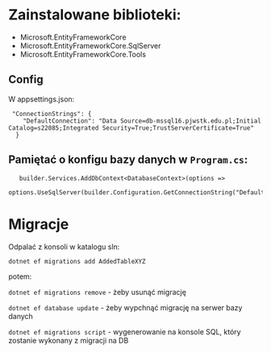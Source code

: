 # Zainstalowane biblioteki:

* Microsoft.EntityFrameworkCore
* Microsoft.EntityFrameworkCore.SqlServer
* Microsoft.EntityFrameworkCore.Tools

## Config
W appsettings.json:

```
 "ConnectionStrings": {
    "DefaultConnection": "Data Source=db-mssql16.pjwstk.edu.pl;Initial Catalog=s22085;Integrated Security=True;TrustServerCertificate=True"
  }
```

## Pamiętać o konfigu bazy danych w `Program.cs`:

```
   builder.Services.AddDbContext<DatabaseContext>(options =>
   options.UseSqlServer(builder.Configuration.GetConnectionString("DefaultConnection")));
```

# Migracje

Odpalać z konsoli w katalogu sln:

`dotnet ef migrations add AddedTableXYZ`

potem:

`dotnet ef migrations remove` - żeby usunąć migrację

`dotnet ef database update` - żeby wypchnąć migrację na serwer bazy danych

`dotnet ef migrations script` - wygenerowanie na konsole SQL, który zostanie wykonany z migracji na DB



